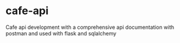 # cafe-api
Cafe api development with a comprehensive api documentation with postman and used with flask and sqlalchemy
